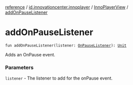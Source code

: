 [reference](../../index.md) / [id.innovationcenter.innoplayer](../index.md) / [InnoPlayerView](index.md) / [addOnPauseListener](./add-on-pause-listener.md)

# addOnPauseListener

`fun addOnPauseListener(listener: `[`OnPauseListener`](../../id.innovationcenter.innoplayer.events.listeners/-video-player-events/-on-pause-listener/index.md)`): `[`Unit`](https://kotlinlang.org/api/latest/jvm/stdlib/kotlin/-unit/index.html)

Adds an OnPause event.

### Parameters

`listener` - The listener to add for the onPause event.